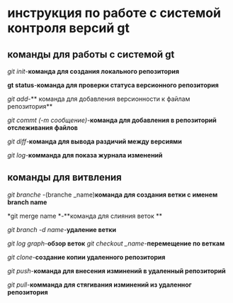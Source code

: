 # инструкция по работе с системой контроля версий gt

## команды для работы с системой gt 

*git init*-**команда для создания локального репозитория**

**gt status**-**команда для проверки статуса версионного репозитория**

*git add*-** команда для добавления версионности к файлам репозитория**

*git commt (-m сообщение)*-**команда для добавления в репозиторий отслеживания файлов**


*git diff*-**команда для вывода раздичий между версиями**

*git log*-**комманда для показа журнала изменений**
## команды для витвления

*git branche* -(branche _name)**команда для создания ветки с именем branch name**

*git merge name *-**команда для слияния веток **

*git branch -d name*-**удаление ветки**

*git log graph*-**обзор веток**
*git checkout _name*-**перемещение по веткам**

*git clone*-**создание копии удаленного репозитория**

*git push*-**команда для внесения изминений в удаленный репозиторий**

*git pull*-**комманда для стягивания изминений из удаленног репозитория**

